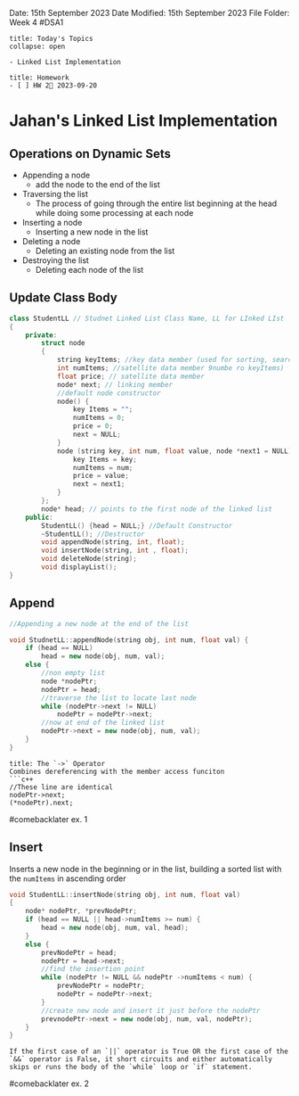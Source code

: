 Date: 15th September 2023
Date Modified: 15th September 2023
File Folder: Week 4
#DSA1

```ad-abstract
title: Today's Topics
collapse: open

- Linked List Implementation

```

```ad-note
title: Homework
- [ ] HW 2📅 2023-09-20 
```

# Jahan's Linked List Implementation

## Operations on Dynamic Sets 

- Appending a node
	- add the node to the end of the list
- Traversing the list
	- The process of going through the entire list beginning at the head while doing some processing at each node
- Inserting a node
	- Inserting a new node in the list
- Deleting a node
	- Deleting an existing node from the list
- Destroying the list
	- Deleting each node of the list

## Update Class Body

```c++ 
class StudentLL // Studnet Linked List Class Name, LL for LInked LIst
{
	private:
		struct node
		{
			string keyItems; //key data member (used for sorting, search, etc.)
			int numItems; //satellite data member 9numbe ro keyItems)
			float price; // satellite data member
			node* next; // linking member
			//default node constructor
			node() {
				key Items = "";
				numItems = 0;
				price = 0;
				next = NULL;
			}
			node (string key, int num, float value, node *next1 = NULL) {
				key Items = key;
				numItems = num;
				price = value;
				next = next1;
			}
		};
		node* head; // points to the first node of the linked list
	public:
		StudentLL() {head = NULL;} //Default Constructor
		~StudentLL(); //Destructor
		void appendNode(string, int, float);
		void insertNode(string, int , float);
		void deleteNode(string);
		void displayList();
}
```

## Append

```c++
//Appending a new node at the end of the list

void StudnetLL::appendNode(string obj, int num, float val) {
	if (head == NULL)
		head = new node(obj, num, val);
	else {
		//non empty list
		node *nodePtr;
		nodePtr = head;
		//traverse the list to locate last node
		while (nodePtr->next != NULL)
			nodePtr = nodePtr->next;
		//now at end of the linked list
		nodePtr->next = new node(obj, num, val);
	}
}
```

```ad-note
title: The `->` Operator
Combines dereferencing with the member access funciton
```c++
//These line are identical
nodePtr->next;
(*nodePtr).next;
```

#comebacklater ex. 1
## Insert

Inserts a new node in the beginning or in the list, building a sorted list with the `numItems` in ascending order

```c++
void StudentLL::insertNode(string obj, int num, float val) 
{
	node* nodePtr, *prevNodePtr;
	if (head == NULL || head->numItems >= num) {
		head = new node(obj, num, val, head);
	}
	else {
		prevNodePtr = head;
		nodePtr = head->next;
		//find the insertion point
		while (nodePtr != NULL && nodePtr ->numItems < num) {
			prevNodePtr = nodePtr;
			nodePtr = nodePtr->next;
		}
		//create new node and insert it just before the nodePtr
		prevnodePtr->next = new node(obj, num, val, nodePtr);
	}
}
```

```ad-note
If the first case of an `||` operator is True OR the first case of the `&&` operator is False, it short circuits and either automatically skips or runs the body of the `while` loop or `if` statement.
```

#comebacklater  ex. 2

